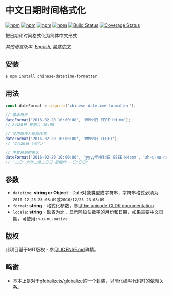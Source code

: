 # 中文日期时间格式化

[![npm](https://img.shields.io/npm/v/chinese-datetime-formatter.svg)](https://www.npmjs.com/package/chinese-datetime-formatter)
[![npm](https://img.shields.io/npm/dm/chinese-datetime-formatter.svg)](https://www.npmjs.com/package/chinese-datetime-formatter)
[![npm](https://img.shields.io/npm/dt/chinese-datetime-formatter.svg)](https://www.npmjs.com/package/chinese-datetime-formatter)
[![npm](https://img.shields.io/npm/l/chinese-datetime-formatter.svg)](https://www.npmjs.com/package/chinese-datetime-formatter)
[![Build Status](https://travis-ci.org/fengerzh/chinese-date-formatter.svg?branch=master)](https://travis-ci.org/fengerzh/chinese-date-formatter)
[![Coverage Status](https://coveralls.io/repos/github/fengerzh/chinese-date-formatter/badge.svg?branch=master)](https://coveralls.io/github/fengerzh/chinese-date-formatter?branch=master)

把日期和时间格式化为简体中文形式

*其他语言版本: [English](README.md), [简体中文](README.zh-cn.md).*

## 安装

```bash
$ npm install chinese-datetime-formatter
```

## 用法

```js
const dateFormat = require('chinese-datetime-formatter');

// 基本用法
dateFormat('2016-02-20 10:00:00', 'MMMd日 EEEE HH:mm');
// 2月20日 星期六 10:00

// 使用周作为星期代称
dateFormat('2016-02-20 10:00:00', 'MMMd日 (EEE)');
// '2月20日 (周六)'

// 中文日期的表达
dateFormat('2016-02-20 10:00:00', 'yyyy年M月d日 EEEE HH:mm', 'zh-u-nu-native');
// '二〇一六年二月二〇日 星期六 一〇:〇〇'
```

## 参数

- `datetime`: **string or Object** - Date对象类型或字符串，字符串格式必须为`2010-12-25 23:08:09`或`2010/12/25 23:08:09`
- `format`: **string** - 格式化参数，参见[the unicode CLDR documentation](http://www.unicode.org/reports/tr35/tr35-dates.html#Date_Field_Symbol_Table)
- `locale`: **string** - 缺省为`zh`，显示阿拉伯数字的月份和日期，如果需要中文日期，可使用`zh-u-nu-native`

## 版权

此项目基于MIT版权 - 参见[LICENSE.md](LICENSE.md)详情。

## 鸣谢

* 基本上是对于[globalizejs/globalize](https://github.com/globalizejs/globalize)的一个封装，以简化编写代码时的依赖关系。
